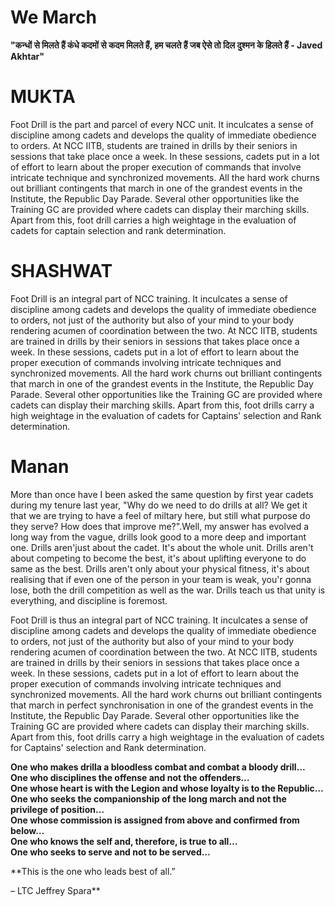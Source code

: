 
# We March

**"कन्धों से मिलते हैं कंधे कदमों से कदम मिलते हैं,
   हम चलते हैं जब ऐसे तो दिल दुश्मन के हिलते हैं     -  Javed Akhtar"**
   
# MUKTA   
   
Foot Drill is the part and parcel of every NCC unit. It inculcates a sense of discipline among cadets and develops the quality of immediate obedience to orders. At NCC IITB, students are trained in drills by their seniors in sessions that take place once a week. In these sessions, cadets put in a lot of effort to learn about the proper execution of commands that involve intricate technique and synchronized movements. All the hard work churns out brilliant contingents that march in one of the grandest events in the Institute, the Republic Day Parade. Several other opportunities like the Training GC are provided where cadets can display their marching skills. Apart from this, foot drill carries a high weightage in the evaluation of cadets for captain selection and rank determination. 



# SHASHWAT

Foot Drill is an integral part of NCC training. It inculcates a sense of discipline among cadets and develops the quality of immediate obedience to orders, not just of the authority but also of your mind to your body rendering acumen of coordination between the two. At NCC IITB, students are trained in drills by their seniors in sessions that takes place once a week. In these sessions, cadets put in a lot of effort to learn about the proper execution of commands involving intricate techniques and synchronized movements. All the hard work churns out brilliant contingents that march in one of the grandest events in the Institute, the Republic Day Parade. Several other opportunities like the Training GC are provided where cadets can display their marching skills. Apart from this, foot drills carry a high weightage in the evaluation of cadets for Captains' selection and Rank determination. 

# Manan

More than once have I been asked the same question by first year cadets during my tenure last year, "Why do we need to do drills at all? We get it that we are trying to have a feel of miltary here, but still what purpose do they serve? How does that improve me?".Well, my answer has evolved a long way from the vague, drills look good to a more deep and important one. Drills aren'just about the cadet. It's about the whole unit. Drills aren't about competing to become the best, it's about uplifting everyone to do same as the best. Drills aren't only about your physical fitness, it's about realising that if even one of the person in your team is weak, you'r gonna lose, both the drill competition as well as the war. Drills teach us that unity is everything, and discipline is foremost.

Foot Drill is thus an integral part of NCC training. It inculcates a sense of discipline among cadets and develops the quality of immediate obedience to orders, not just of the authority but also of your mind to your body rendering acumen of coordination between the two. At NCC IITB, students are trained in drills by their seniors in sessions that takes place once a week. In these sessions, cadets put in a lot of effort to learn about the proper execution of commands involving intricate techniques and synchronized movements. All the hard work churns out brilliant contingents that march in perfect synchronisation in one of the grandest events in the Institute, the Republic Day Parade. Several other opportunities like the Training GC are provided where cadets can display their marching skills. Apart from this, foot drills carry a high weightage in the evaluation of cadets for Captains' selection and Rank determination. 

**One who makes drilla a bloodless combat and combat a bloody drill…<br>
One who disciplines the offense and not the offenders…<br>
One whose heart is with the Legion and whose loyalty is to the Republic…<br>
One who seeks the companionship of the long march and not the privilege of position…<br>
One whose commission is assigned from above and confirmed from below…<br>
One who knows the self and, therefore, is true to all…<br>
One who seeks to serve and not to be served…**<br>

**This is the one who leads best of all.”<br>

– LTC Jeffrey Spara**
